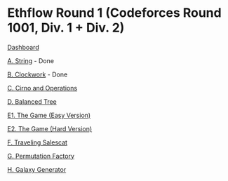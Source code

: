 # Ethflow Round 1 (Codeforces Round 1001, Div. 1 + Div. 2)

[Dashboard](https://codeforces.com/contest/2062)

[A. String](https://codeforces.com/contest/2062/problem/A) - Done

[B. Clockwork](https://codeforces.com/contest/2062/problem/B) - Done

[C. Cirno and Operations](https://codeforces.com/contest/2062/problem/C)

[D. Balanced Tree](https://codeforces.com/contest/2062/problem/D)

[E1. The Game (Easy Version)](https://codeforces.com/contest/2062/problem/E1)

[E2. The Game (Hard Version)](https://codeforces.com/contest/2062/problem/E2)

[F. Traveling Salescat](https://codeforces.com/contest/2062/problem/F)

[G. Permutation Factory](https://codeforces.com/contest/2062/problem/G)

[H. Galaxy Generator](https://codeforces.com/contest/2062/problem/H)
